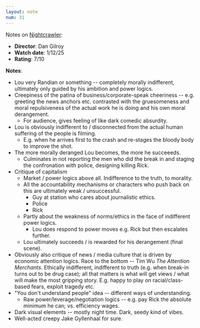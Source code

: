 ```yaml
---
layout: note
num: 31
---
```


Notes on [Nightcrawler](https://en.wikipedia.org/wiki/Nightcrawler_(film)):  
* **Director**: Dan Gilroy
* **Watch date**: 1/12/25  
* **Rating**: 7/10  

**Notes**: 

* Lou very Randian or something -- completely morally indifferent, ultimately only guided by his ambition and power logics. 
* Creepiness of the patina of business/corporate-speak cheeriness -- e.g. greeting the news anchors etc. contrasted with the gruesomeness and moral repulsiveness of the actual work he is doing and his own moral derangement. 
    * For audience, gives feeling of like dark comedic absurdity. 
* Lou is obviously indifferent to / disconnected from the actual human suffering of the people is filming. 
    * E.g. when he arrives first to the crash and re-stages the bloody body to improve the shot. 
* The more morally deranged Lou becomes, the more he succeeeds. 
    * Culminates in not reporting the men who did the break in and staging the confronation with police, designing killing Rick. 
* Critique of capitalism
    * Market / power logics above all. Indifference to the truth, to morality. 
    * All the accountability mechanisms or characters who push back on this are ultimately weak / unsuccessful. 
        * Guy at station who cares about journalistic ethics.
        * Police
        * Rick 
    * Partly about the weakness of norms/ethics in the face of indifferent power logics. 
        * Lou does respond to power moves e.g. Rick but then escalates further. 
    * Lou ultimately succeeds / is rewarded for his derangement (final scene).
* Obviously also critique of news / media culture that is driven by economic attention logics. Race to the bottom -- Tim Wu *The Attention Merchants*. Ethically indifferent, indifferent to truth (e.g. when break-in turns out to be drug case); all that matters is what will get views / what will make the most gripping story. E.g. happy to play on racial/class-based fears, exploit tragedy etc. 
* "You don't understand people" idea -- different ways of understanding. 
    * Raw power/leverage/negotiation logics -- e.g. pay Rick the absolute minimum he can; vs. efficiency wages. 
* Dark visual elements -- mostly night time. Dark, seedy kind of vibes. 
* Well-acted creepy Jake Gyllenhaal for sure. 